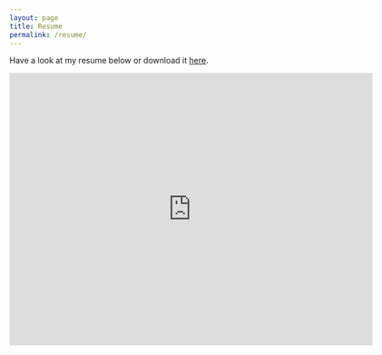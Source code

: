 ```yaml
---
layout: page
title: Resume
permalink: /resume/
---
```


Have a look at my resume below or download it [here](/assets/ShariqHafeez_Resume.pdf).

<embed src="https://sshafeez.github.io/assets/ShariqHafeez_Resume.pdf" width="640" height="480">
